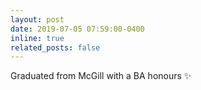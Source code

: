 ```yaml
---
layout: post
date: 2019-07-05 07:59:00-0400
inline: true
related_posts: false
---
```


Graduated from McGill with a BA honours :sparkles:
